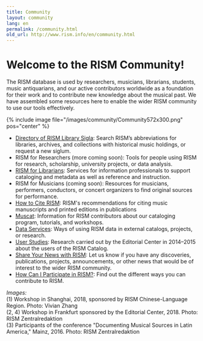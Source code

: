 ```yaml
---
title: Community
layout: community
lang: en
permalink: /community.html
old_url: http://www.rism.info/en/community.html
---
```


# Welcome to the RISM Community!

The RISM database is used by researchers, musicians, librarians, students, music antiquarians, and our active contributors worldwide as a foundation for their work and to contribute new knowledge about the musical past. We have assembled some resources here to enable the wider RISM community to use our tools effectively.


{% include image file="/images/community/Community572x300.png" pos="center" %}

- [Directory of RISM Library Sigla](/community/sigla.html): Search RISM’s abbreviations for libraries, archives, and collections with historical music holdings, or request a new siglum.  
- RISM for Researchers (more coming soon): Tools for people using RISM for research, scholarship, university projects, or data analysis.     
- [RISM for Librarians](/organization/rism-for-libraries.html): Services for information professionals to support cataloging and metadata as well as reference and instruction.  
- RISM for Musicians (coming soon): Resources for musicians, performers, conductors, or concert organizers to find original sources for performance.  
- [How to Cite RISM](/community/how-to-cite-rism.html): RISM's recommendations for citing music manuscripts and printed editions in publications    
- [Muscat](/community/muscat.html): Information for RISM contributors about our cataloging program, tutorials, and workshops.  
- [Data Services](/community/data-services.html): Ways of using RISM data in external catalogs, projects, or research.
- [User Studies](/community/survey.html): Research carried out by the Editorial Center in 2014–2015 about the users of the RISM Catalog.  
- [Share Your News with RISM](/community/share-your-news.html): Let us know if you have any discoveries, publications, projects, announcements, or other news that would be of interest to the wider RISM community.
- [How Can I Participate in RISM?](/community/participate-in-rism.html): Find out the different ways you can contribute to RISM.

_Images:_  
(1) Workshop in Shanghai, 2018, sponsored by RISM Chinese-Language Region. Photo: Vivian Zhang  
(2, 4) Workshop in Frankfurt sponsored by the Editorial Center, 2018. Photo: RISM Zentralredaktion  
(3) Participants of the conference "Documenting Musical Sources in Latin America," Mainz, 2016. Photo: RISM Zentralredaktion    
